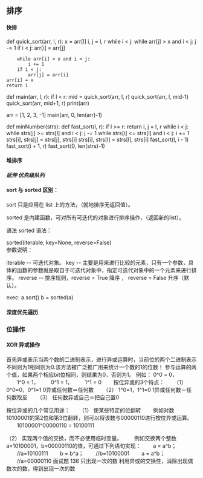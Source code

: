 ## 排序

#### 快排
def quick_sort(arr, l, r):
    x = arr[l]
    i, j = l, r
    while i < j:
        while arr[j] > x and i < j:
            j -= 1
        if i < j:
            arr[i] = arr[j]

        while arr[i] < x and i < j:
            i += 1
        if i < j:
            arr[j] = arr[i]
    arr[i] = x
    return i

def main(arr, l, r):
    if l < r:
        mid = quick_sort(arr, l, r)
        quick_sort(arr, l, mid-1)
        quick_sort(arr, mid+1, r)
    print(arr)

arr = [1, 2, 3, -1]
main(arr, 0, len(arr)-1)
		

 <!-- 大佬的做法比上面的做法快一个量级 -->
<!-- strs = [1, 2, 3, 4, -1] -->
def minNumber(strs):
    def fast_sort(l, r):
        if l >= r: return
        i, j = l, r
        while i < j:
            while strs[j] >= strs[l] and i < j: j -= 1
            while strs[i] <= strs[l] and i < j: i += 1
            strs[i], strs[j] = strs[j], strs[i]
        strs[i], strs[l] = strs[l], strs[i]
        fast_sort(l, i - 1)
        fast_sort(i + 1, r)
    fast_sort(0, len(strs)-1)


#### 堆排序
*__延伸  优先级队列__*




#### sort 与 sorted 区别：
sort 只是应用在 list 上的方法，（就地排序无返回值）。

sorted 是内建函数，可对所有可迭代的对象进行排序操作，（返回新的list）。

 

语法
sorted 语法：

sorted(iterable, key=None, reverse=False)  
参数说明：

iterable -- 可迭代对象。
key -- 主要是用来进行比较的元素，只有一个参数，具体的函数的参数就是取自于可迭代对象中，指定可迭代对象中的一个元素来进行排序。
reverse -- 排序规则，reverse = True 降序 ， reverse = False 升序（默认）。

exec:
a.sort()
b = sorted(a)   


#### 深度优先遍历





### 位操作

#### XOR 异或操作
首先异或表示当两个数的二进制表示，进行异或运算时，当前位的两个二进制表示不同则为1相同则为0.该方法被广泛推广用来统计一个数的1的位数！
参与运算的两个值，如果两个相应bit位相同，则结果为0，否则为1。
例如：
    0^0 = 0，
　　1^0 = 1，
　　0^1 = 1，
　　1^1 = 0
　　按位异或的3个特点：
　　（1） 0^0=0，0^1=1 0异或任何数＝任何数
　　（2） 1^0=1，1^1=0 1异或任何数－任何数取反
　　（3） 任何数异或自己＝把自己置0
    
按位异或的几个常见用途：
　　（1） 使某些特定的位翻转
　　例如对数10100001的第2位和第3位翻转，则可以将该数与00000110进行按位异或运算。
　　10100001^00000110 = 10100111

（2） 实现两个值的交换，而不必使用临时变量。
　　例如交换两个整数a=10100001，b=00000110的值，可通过下列语句实现：
　　a = a^b； 　　//a=10100111
　　b = b^a； 　　//b=10100001
　　a = a^b； 　　//a=00000110
面试题 136 只出现一次的数
利用异或的交换性，消除出现偶数次的数，得到出现一次的数